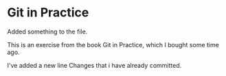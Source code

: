 Git in Practice
===============

Added something to the file.

This is an exercise from the book Git in Practice, which I bought some time ago.

I've added a new line
Changes that i have already committed.
